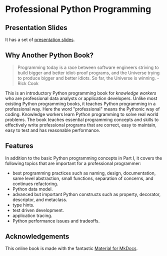 # Professional Python Programming

## Presentation Slides

It has a set of [presentation slides](slides.md).

## Why Another Python Book?

> Programming today is a race between software engineers striving to build bigger and better idiot-proof programs, and the Universe trying to produce bigger and better idiots. So far, the Universe is winning. - Rick Cook

This is an introductory Python programming book for _knowledge workers_ who are professional data analysts or application developers. Unlike most existing Python programming books, it teaches Python programming in a professional way. Here the word "professional" means the Pythonic way of coding. Knowledge workers learn Python programming to solve real world problems. The book teaches essential programming concepts and skills to effectively write professional programs that are correct, easy to maintain, easy to test and has reasonable performance.

## Features

In addition to the basic Python programming concepts in Part I, it covers the following topics that are important for a professional programmer:

- best programming practices such as naming, design, documentation, same level abstraction, small functions, separation of concerns, and continues refactoring.
- Python data model.
- advanced but important Python constructs such as property, decorator, descriptor, and metaclass.
- type hints.
- test driven development.
- application tracing.
- Python performance issues and tradeoffs.

## Acknowledgements

This online book is made with the fantastic [Material for MkDocs](https://squidfunk.github.io/mkdocs-material/).
